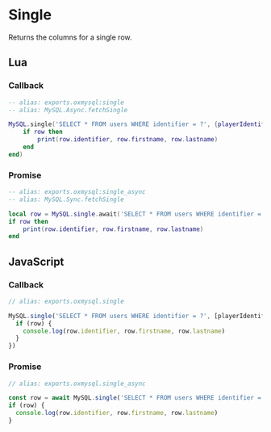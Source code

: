 # Single
Returns the columns for a single row.

## Lua

### Callback
```lua
-- alias: exports.oxmysql:single
-- alias: MySQL.Async.fetchSingle

MySQL.single('SELECT * FROM users WHERE identifier = ?', {playerIdentifier}, function(row)
    if row then
        print(row.identifier, row.firstname, row.lastname)
    end
end)
```

### Promise
```lua
-- alias: exports.oxmysql:single_async
-- alias: MySQL.Sync.fetchSingle

local row = MySQL.single.await('SELECT * FROM users WHERE identifier = ?', {playerIdentifier})
if row then
    print(row.identifier, row.firstname, row.lastname)
end
```

## JavaScript

### Callback
```js
// alias: exports.oxmysql.single

MySQL.single('SELECT * FROM users WHERE identifier = ?', [playerIdentifier],(row) => {
  if (row) {
    console.log(row.identifier, row.firstname, row.lastname)
  }
})
```

### Promise
```js
// alias: exports.oxmysql.single_async

const row = await MySQL.single('SELECT * FROM users WHERE identifier = ?', [playerIdentifier])
if (row) {
  console.log(row.identifier, row.firstname, row.lastname)
}
```
